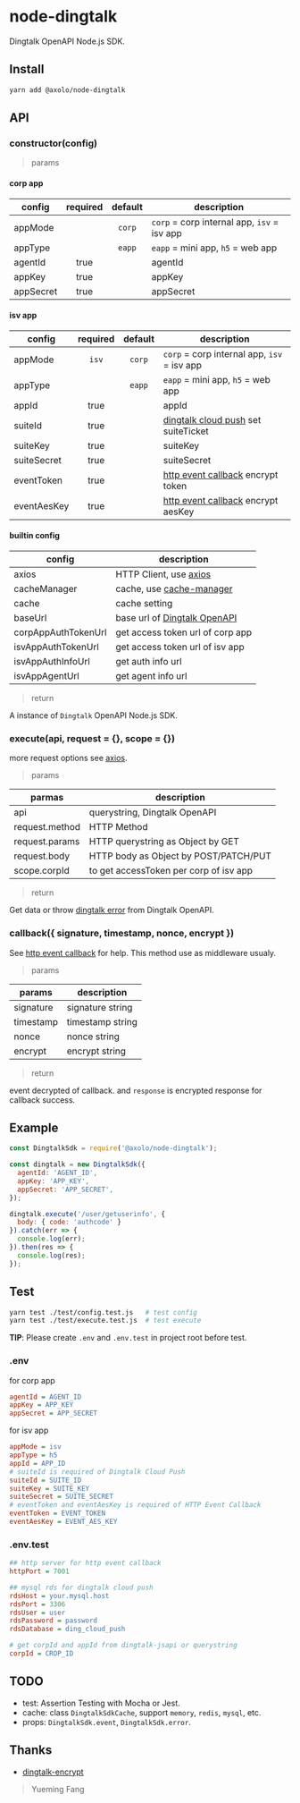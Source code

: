 # node-dingtalk

Dingtalk OpenAPI Node.js SDK.

## Install

```bash
yarn add @axolo/node-dingtalk
```

## API

### constructor(config)

> params

#### corp app

|  config   | required | default |                 description                 |
| --------- | :------: | :-----: | ------------------------------------------- |
| appMode   |          | `corp`  | `corp` = corp internal app, `isv` = isv app |
| appType   |          | `eapp`  | `eapp` = mini app, `h5` = web app           |
| agentId   |   true   |         | agentId                                     |
| appKey    |   true   |         | appKey                                      |
| appSecret |   true   |         | appSecret                                   |

#### isv app

|   config    | required | default |                 description                 |
| ----------- | :------: | :-----: | ------------------------------------------- |
| appMode     |  `isv`   | `corp`  | `corp` = corp internal app, `isv` = isv app |
| appType     |          | `eapp`  | `eapp` = mini app, `h5` = web app           |
| appId       |   true   |         | appId                                       |
| suiteId     |   true   |         | [dingtalk cloud push] set suiteTicket       |
| suiteKey    |   true   |         | suiteKey                                    |
| suiteSecret |   true   |         | suiteSecret                                 |
| eventToken  |   true   |         | [http event callback] encrypt token         |
| eventAesKey |   true   |         | [http event callback] encrypt aesKey        |


#### builtin config

|       config        |           description            |
| ------------------- | -------------------------------- |
| axios               | HTTP Client, use [axios]         |
| cacheManager        | cache,  use [cache-manager]      |
| cache               | cache setting                    |
| baseUrl             | base url of [Dingtalk OpenAPI]   |
| corpAppAuthTokenUrl | get access token url of corp app |
| isvAppAuthTokenUrl  | get access token url of isv app  |
| isvAppAuthInfoUrl   | get auth info url                |
| isvAppAgentUrl      | get agent info url               |

> return

A instance of `Dingtalk` OpenAPI Node.js SDK.

### execute(api, request = {}, scope = {})

more request options see [axios].

> params

|     parmas     |              description               |
| -------------- | -------------------------------------- |
| api            | querystring, Dingtalk OpenAPI          |
| request.method | HTTP Method                            |
| request.params | HTTP querystring as Object by GET      |
| request.body   | HTTP body as Object by POST/PATCH/PUT  |
| scope.corpId   | to get accessToken per corp of isv app |

> return

Get data or throw [dingtalk error] from Dingtalk OpenAPI.

### callback({ signature, timestamp, nonce, encrypt })

See [http event callback] for help.
This method use as middleware usualy.

> params

|  params   |   description    |
| --------- | ---------------- |
| signature | signature string |
| timestamp | timestamp string |
| nonce     | nonce string     |
| encrypt   | encrypt string   |

> return

event decrypted of callback.
and `response` is encrypted response for callback success.

## Example

```js
const DingtalkSdk = require('@axolo/node-dingtalk');

const dingtalk = new DingtalkSdk({
  agentId: 'AGENT_ID',
  appKey: 'APP_KEY',
  appSecret: 'APP_SECRET',
});

dingtalk.execute('/user/getuserinfo', {
  body: { code: 'authcode' }
}).catch(err => {
  console.log(err);
}).then(res => {
  console.log(res);
});
```

## Test

```bash
yarn test ./test/config.test.js   # test config
yarn test ./test/execute.test.js  # test execute
```

**TIP**: Please create `.env` and `.env.test` in project root before test.

### .env

for corp app

```ini
agentId = AGENT_ID
appKey = APP_KEY
appSecret = APP_SECRET
```

for isv app

```ini
appMode = isv
appType = h5
appId = APP_ID
# suiteId is required of Dingtalk Cloud Push
suiteId = SUITE_ID
suiteKey = SUITE_KEY
suiteSecret = SUITE_SECRET
# eventToken and eventAesKey is required of HTTP Event Callback
eventToken = EVENT_TOKEN
eventAesKey = EVENT_AES_KEY
```

### .env.test

```ini
## http server for http event callback
httpPort = 7001

## mysql rds for dingtalk cloud push
rdsHost = your.mysql.host
rdsPort = 3306
rdsUser = user
rdsPassword = password
rdsDatabase = ding_cloud_push

# get corpId and appId from dingtalk-jsapi or querystring
corpId = CROP_ID
```

## TODO

- test: Assertion Testing with Mocha or Jest.
- cache: class `DingtalkSdkCache`, support `memory`, `redis`, `mysql`, etc.
- props: `DingtalkSdk.event`, `DingtalkSdk.error`.

## Thanks

- [dingtalk-encrypt](https://github.com/elixirChain/dingtalk-encrypt)

> Yueming Fang

[axios]: https://github.com/axios/axios
[cache-manager]: https://github.com/BryanDonovan/node-cache-manager
[Dingtalk OpenAPI]: https://oapi.dingtalk.com
[dingtalk error]: https://ding-doc.dingtalk.com/doc#/faquestions/rftpfg
[http event callback]: https://ding-doc.dingtalk.com/doc#/serverapi3/igq88i
[dingtalk jsapi ticket]: https://ding-doc.dingtalk.com/doc#/dev/uwa7vs
[dingtalk cloud push]: https://ding-doc.dingtalk.com/doc#/ln6dmh/gnu28b
